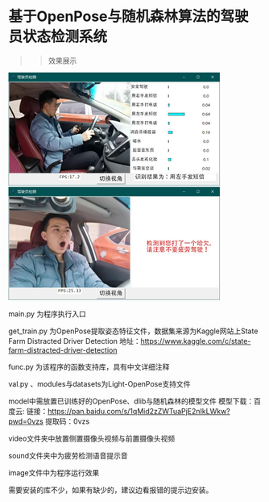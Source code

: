 # 基于OpenPose与随机森林算法的驾驶员状态检测系统

>>效果展示  
<img src="https://github.com/Dou-noki/Driver-detection-based-on-OpenPose-and-RandomForest/blob/main/image/1.jpg?raw=true" width="420" height="224"/>
<img src="https://github.com/Dou-noki/Driver-detection-based-on-OpenPose-and-RandomForest/blob/main/image/12.jpg?raw=true" width="420" height="224"/>

main.py 为程序执行入口

get_train.py 为OpenPose提取姿态特征文件，数据集来源为Kaggle网站上State Farm Distracted Driver Detection
地址：https://www.kaggle.com/c/state-farm-distracted-driver-detection

func.py 为该程序的函数支持库，具有中文详细注释

val.py 、modules与datasets为Light-OpenPose支持文件

model中需放置已训练好的OpenPose、dlib与随机森林的模型文件
模型下载：百度云:
链接：https://pan.baidu.com/s/1qMid2zZWTuaPjE2nIkLWkw?pwd=0vzs 
提取码：0vzs 

video文件夹中放置侧置摄像头视频与前置摄像头视频

sound文件夹中为疲劳检测语音提示音

image文件中为程序运行效果

需要安装的库不少，如果有缺少的，建议边看报错的提示边安装。
